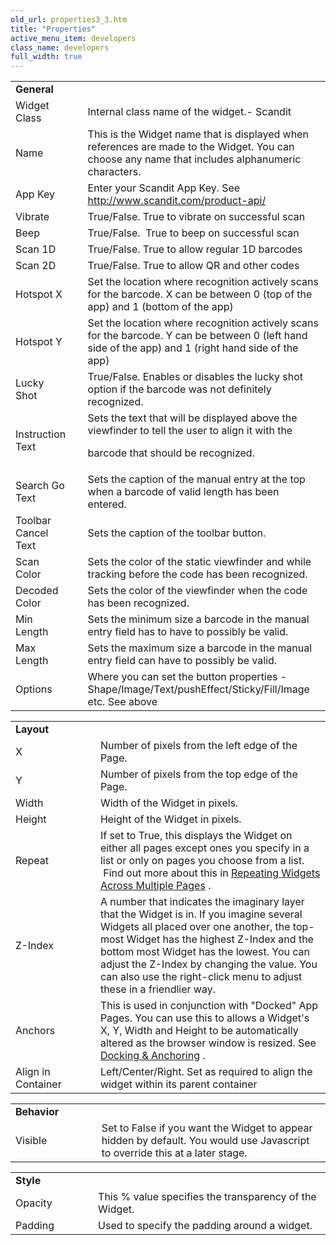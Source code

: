```yaml
---
old_url: properties3_3.htm
title: "Properties"
active_menu_item: developers
class_name: developers
full_width: true
---
```



<table>
<tr>
<td width="148">
<a id="general"> </a> <b>General</b>

</td>
<td width="15">
</td>
<td width="779">
</td>
</tr>
<tr>
<td width="148">
Widget Class

</td>
<td width="15">
</td>
<td width="779">
Internal class name of the widget.- Scandit

</td>
</tr>
<tr>
<td width="148">
Name

</td>
<td width="15">
</td>
<td width="779">
This is the Widget name that is displayed when references are made to the Widget. You can choose any name that includes alphanumeric characters.

</td>
</tr>
<tr>
<td width="148">
App Key

</td>
<td width="15">
</td>
<td width="779">
  Enter your Scandit App Key. See <a href="http://www.scandit.com/product-api/">http://www.scandit.com/product-api/</a>

</td>
</tr>
<tr>
<td width="148">
Vibrate

</td>
<td width="15">
</td>
<td width="779">
True/False. True to vibrate on successful scan

</td>
</tr>
<tr>
<td width="148">
Beep

</td>
<td width="15">
</td>
<td width="779">
True/False.  True to beep on successful scan

</td>
</tr>
<tr>
<td width="148">
Scan 1D

</td>
<td width="15">
</td>
<td width="779">
True/False. True to allow regular 1D barcodes

</td>
</tr>
<tr>
<td width="148">
Scan 2D

</td>
<td width="15">
</td>
<td width="779">
True/False. True to allow QR and other codes

</td>
</tr>
<tr>
<td width="148">
Hotspot X

</td>
<td width="15">
</td>
<td width="779">
Set the location where recognition actively scans for the barcode. X can be between 0 (top of the app) and 1 (bottom of the app)

</td>
</tr>
<tr>
<td width="148">
Hotspot Y

</td>
<td width="15">
</td>
<td width="779">
Set the location where recognition actively scans for the barcode. Y can be between 0 (left hand side of the app) and 1 (right hand side of the app)

</td>
</tr>
<tr>
<td width="148">
Lucky Shot

</td>
<td width="15">
</td>
<td width="779">
True/False. Enables or disables the lucky shot option if the barcode was not definitely recognized.

</td>
</tr>
<tr>
<td width="148">
Instruction Text

</td>
<td width="15">
</td>
<td width="779">
Sets the text that will be displayed above the viewfinder to tell the user to align it with the

barcode that should be recognized.

</td>
</tr>
<tr>
<td width="148">
Search Go Text

</td>
<td width="15">
</td>
<td width="779">
Sets the caption of the manual entry at the top when a barcode of valid length has been entered.

</td>
</tr>
<tr>
<td width="148">
Toolbar Cancel Text

</td>
<td width="15">
</td>
<td width="779">
Sets the caption of the toolbar button.

</td>
</tr>
<tr>
<td width="148">
Scan Color

</td>
<td width="15">
</td>
<td width="779">
Sets the color of the static viewfinder and while tracking before the code has been recognized.

</td>
</tr>
<tr>
<td width="148">
Decoded Color

</td>
<td width="15">
</td>
<td width="779">
Sets the color of the viewfinder when the code has been recognized.

</td>
</tr>
<tr>
<td width="148">
Min Length

</td>
<td width="15">
</td>
<td width="779">
Sets the minimum size a barcode in the manual entry field has to have to possibly be valid.

</td>
</tr>
<tr>
<td width="148">
Max Length

</td>
<td width="15">
</td>
<td width="779">
Sets the maximum size a barcode in the manual entry field can have to possibly be valid.

</td>
</tr>
<tr>
<td width="148">
Options

</td>
<td width="15">
</td>
<td width="779">
Where you can set the button properties - Shape/Image/Text/pushEffect/Sticky/Fill/Image etc. See above

</td>
</tr>

</table>
<table>
<tr>
<td width="148">
<a id="layout"> </a> <b>Layout</b>

</td>
<td width="15">
</td>
<td width="779">
</td>
</tr>
<tr>
<td width="148">
X

</td>
<td width="15">
</td>
<td width="779">
Number of pixels from the left edge of the Page.

</td>
</tr>
<tr>
<td width="148">
Y

</td>
<td width="15">
</td>
<td width="779">
Number of pixels from the top edge of the Page.

</td>
</tr>
<tr>
<td width="148">
Width

</td>
<td width="15">
</td>
<td width="779">
Width of the Widget in pixels.

</td>
</tr>
<tr>
<td width="148">
Height

</td>
<td width="15">
</td>
<td width="779">
Height of the Widget in pixels.

</td>
</tr>
<tr>
<td width="148">
Repeat

</td>
<td width="15">
</td>
<td width="779">
  If set to True, this displays the Widget on either all pages except ones you specify in a list or only on pages you choose from a list.  Find out more about this in <a href="/developers/documentation/product-guide/content-and-app-layout/editing-and-laying-out-reference/repeating-widgets-across-multi">Repeating Widgets Across Multiple Pages</a> .

</td>
</tr>
<tr>
<td width="148">
Z-Index

</td>
<td width="15">
</td>
<td width="779">
A number that indicates the imaginary layer that the Widget is in. If you imagine several Widgets all placed over one another, the top-most Widget has the highest Z-Index and the bottom most Widget has the lowest. You can adjust the Z-Index by changing the value. You can also use the right-click menu to adjust these in a friendlier way.

</td>
</tr>
<tr>
<td width="148">
Anchors

</td>
<td width="15">
</td>
<td width="779">
  This is used in conjunction with "Docked" App Pages. You can use this to allows a Widget's X, Y, Width and Height to be automatically altered as the browser window is resized. See <a href="/developers/documentation/product-guide/content-and-app-layout/editing-and-laying-out-reference/widget-anchoring">Docking & Anchoring</a> .

</td>
</tr>
<tr>
<td width="148">
Align in Container

</td>
<td width="15">
</td>
<td width="779">
Left/Center/Right. Set as required to align the widget within its parent container

</td>
</tr>

</table>
<table>
<tr>
<td width="148">
<a id="behavior"> </a> <b>Behavior</b>

</td>
<td width="15">
</td>
<td width="779">
</td>
</tr>
<tr>
<td width="148">
Visible

</td>
<td width="15">
</td>
<td width="779">
Set to False if you want the Widget to appear hidden by default. You would use Javascript to override this at a later stage.

</td>
</tr>

</table>
<table>
<tr>
<td width="148">
<a id="style"> </a> <b>Style</b>

</td>
<td width="15">
</td>
<td width="779">
</td>
</tr>
<tr>
<td width="148">
Opacity

</td>
<td width="15">
</td>
<td width="779">
This % value specifies the transparency of the Widget.

</td>
</tr>
<tr>
<td width="148">
Padding

</td>
<td width="15">
</td>
<td width="779">
Used to specify the padding around a widget.

</td>
</tr>
</table>
